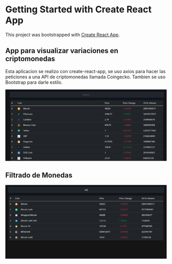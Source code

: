 # Getting Started with Create React App

This project was bootstrapped with [Create React App](https://github.com/facebook/create-react-app).

## App para visualizar variaciones en criptomonedas 

Esta aplicacion se realizo con create-react-app, se uso axios para hacer las peticiones a una  API de criptomonedas llamada Coingecko.
Tambien se uso Bootstrap para darle estilo.   

![img-proj-01](images/img-proj-01.png)

## Filtrado de Monedas

![img-proj-02](images/img-proj-02.png)

